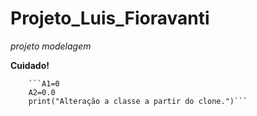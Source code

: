 # Projeto_Luis_Fioravanti

*projeto modelagem*

**Cuidado!**

        ```A1=0
        A2=0.0
        print("Alteração a classe a partir do clone.")```
   
